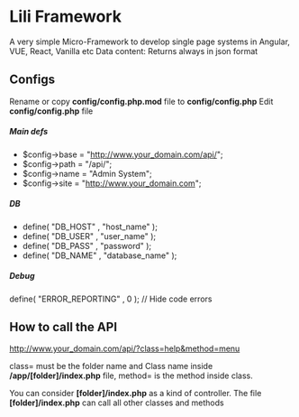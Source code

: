 # Lili Framework
  
  A very simple Micro-Framework to develop single page systems in Angular, VUE, React, Vanilla etc
  Data content: Returns always in json format

## Configs

  Rename or copy **config/config.php.mod** file to **config/config.php**
  Edit **config/config.php** file

##### Main defs

  - $config->base		= "http://www.your_domain.com/api/";
  - $config->path		= "/api/";
  - $config->name		= "Admin System";
  - $config->site 	= "http://www.your_domain.com";

##### DB

  - define( "DB_HOST" , "host_name" );
  - define( "DB_USER" , "user_name" );
  - define( "DB_PASS" , "password" );
  - define( "DB_NAME" , "database_name" );

##### Debug

  define( "ERROR_REPORTING" , 0 ); // Hide code errors
  
## How to call the API

  http://www.your_domain.com/api/?class=help&method=menu
  
  class= must be the folder name and Class name inside **/app/[folder]/index.php** file, method= is the method inside class.

  You can consider **[folder]/index.php** as a kind of controller. The file **[folder]/index.php** can call all other classes and methods